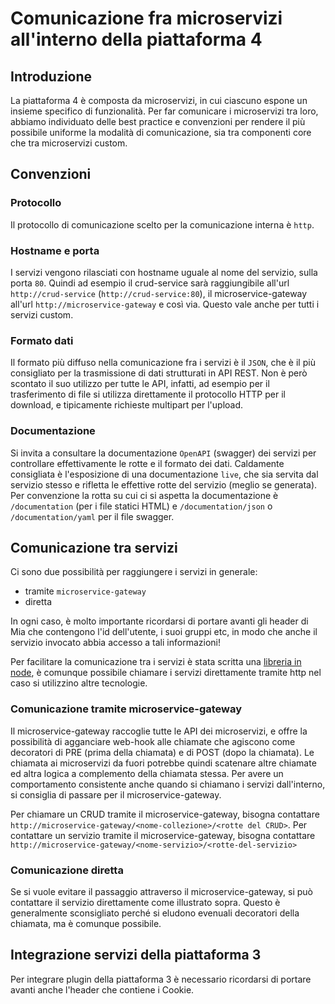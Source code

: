 # Comunicazione fra microservizi all'interno della piattaforma 4

## Introduzione
La piattaforma 4 è composta da microservizi, in cui ciascuno espone un insieme specifico di funzionalità. Per far comunicare i microservizi tra loro, abbiamo individuato delle best practice e convenzioni per rendere il più possibile uniforme la modalità di comunicazione, sia tra componenti core che tra microservizi custom.

## Convenzioni

### Protocollo
Il protocollo di comunicazione scelto per la comunicazione interna è `http`.

### Hostname e porta
I servizi vengono rilasciati con hostname uguale al nome del servizio, sulla porta `80`. Quindi ad esempio il crud-service sarà raggiungibile all'url `http://crud-service` (`http://crud-service:80`), il microservice-gateway all'url `http://microservice-gateway` e così via. Questo vale anche per tutti i servizi custom.

### Formato dati
Il formato più diffuso nella comunicazione fra i servizi è il `JSON`, che è il più consigliato per la trasmissione di dati strutturati in API REST.
Non è però scontato il suo utilizzo per tutte le API, infatti, ad esempio per il trasferimento di file si utilizza direttamente il protocollo HTTP per il download, e tipicamente richieste multipart per l'upload.

### Documentazione
Si invita a consultare la documentazione `OpenAPI` (swagger) dei servizi per controllare effettivamente le rotte e il formato dei dati. Caldamente consigliata è l'esposizione di una documentazione `live`, che sia servita dal servizio stesso e rifletta le effettive rotte del servizio (meglio se generata). Per convenzione la rotta su cui ci si aspetta la documentazione è `/documentation` (per i file statici HTML) e `/documentation/json` o `/documentation/yaml` per il file swagger.

## Comunicazione tra servizi
Ci sono due possibilità per raggiungere i servizi in generale:


- tramite `microservice-gateway`
- diretta

In ogni caso, è molto importante ricordarsi di portare avanti gli header di Mia che contengono l'id dell'utente, i suoi gruppi etc, in modo che anche il servizio invocato abbia accesso a tali informazioni!


Per facilitare la comunicazione tra i servizi è stata scritta una [libreria in node](plugin_baas_4.md), è comunque possibile chiamare i servizi direttamente tramite http nel caso si utilizzino altre tecnologie.

### Comunicazione tramite microservice-gateway
Il microservice-gateway raccoglie tutte le API dei microservizi, e offre la possibilità di agganciare web-hook alle chiamate che agiscono come decoratori di PRE (prima della chiamata) e di POST (dopo la chiamata). Le chiamata ai microservizi da fuori potrebbe quindi scatenare altre chiamate ed altra logica a complemento della chiamata stessa. Per avere un comportamento consistente anche quando si chiamano i servizi dall'interno, si consiglia di passare per il microservice-gateway.


Per chiamare un CRUD tramite il microservice-gateway, bisogna contattare `http://microservice-gateway/<nome-collezione>/<rotte del CRUD>`.
Per contattare un servizio tramite il microservice-gateway, bisogna contattare `http://microservice-gateway/<nome-servizio>/<rotte-del-servizio>`

### Comunicazione diretta
Se si vuole evitare il passaggio attraverso il microservice-gateway, si può contattare il servizio direttamente come illustrato sopra. Questo è generalmente sconsigliato perché si eludono evenuali decoratori della chiamata, ma è comunque possibile.

## Integrazione servizi della piattaforma 3
Per integrare plugin della piattaforma 3 è necessario ricordarsi di portare avanti anche l'header che contiene i Cookie.
